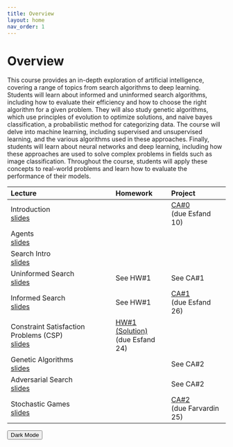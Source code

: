 ```yaml
---
title: Overview
layout: home
nav_order: 1
---
```


# Overview

This course provides an in-depth exploration of artificial intelligence, covering a range of topics from search algorithms to deep learning. 
Students will learn about informed and uninformed search algorithms, including how to evaluate their efficiency and how to choose the right algorithm for a given problem. 
They will also study genetic algorithms, which use principles of evolution to optimize solutions, and naive bayes classification, a probabilistic method for categorizing data. 
The course will delve into machine learning, including supervised and unsupervised learning, and the various algorithms used in these approaches. 
Finally, students will learn about neural networks and deep learning, including how these approaches are used to solve complex problems in fields such as image classification. 
Throughout the course, students will apply these concepts to real-world problems and learn how to evaluate the performance of their models.


| Lecture      | Homework          | Project |
|:-------------|:------------------|:------|
| Introduction	<br> [slides](https://docs.google.com/presentation/d/1_VGSmtPOb7YLq2_s8wedgru98bepAGeh/edit?usp=share_link) |  | [CA#0](https://drive.google.com/drive/folders/1bV1aFK58sz8ntMhcgDdgcEAe8og9g6Bl?usp=share_link) <br> (due Esfand 10) |
| Agents <br> [slides](https://docs.google.com/presentation/d/1lgFukpGYWNagmmrzAWrV7XnZyyf7HbXp/edit?usp=share_link) |   |   |
| Search Intro <br> [slides](https://docs.google.com/presentation/d/1achAWRvt6ciAV8-RsTImPteSs9gLncVf/edit?usp=share_link) |  |  |
| Uninformed Search <br> [slides](https://docs.google.com/presentation/d/1RHyBIRrNlg6VGAYnMJqd4vL5Khb3LNcT/edit?usp=share_link) | See HW#1 | See CA#1 |
| Informed Search <br> [slides](https://docs.google.com/presentation/d/1yI-MWemGaOFIJF-yK2MjK7ZDNzyvZqeu/edit?usp=share_link) | See HW#1 | [CA#1](https://drive.google.com/file/d/1XkbjtIXUd6Z_r3zIrF0O6bvZP97Hbdyt/view?usp=share_link) <br> (due Esfand 26) |
| Constraint Satisfaction Problems (CSP) <br> [slides](https://docs.google.com/presentation/d/1gqMhgL-t5OO8tJ_UpQmk2kLAjMsoo05A/edit?usp=share_link&ouid=109025853769489023010&rtpof=true&sd=true) | [HW#1](https://drive.google.com/file/d/11rS4DKP37bInJRn1_-a4irUEEKhr1lPm/view?usp=share_link) [(Solution)](#) <br> (due Esfand 24) | |
| Genetic Algorithms <br> [slides](https://docs.google.com/presentation/d/1mmFHzQprTVmHl-ekPlOPHjUtPyn46QJ-/edit?usp=share_link&ouid=109025853769489023010&rtpof=true&sd=true) | | See CA#2 |
| Adversarial Search <br> [slides](https://docs.google.com/presentation/d/1Hh-ni08YpgH5SMMsFdSvPVSB4cJGb2Ka/edit?usp=share_link&ouid=109025853769489023010&rtpof=true&sd=true) | | See CA#2 |
| Stochastic Games <br> [slides](https://docs.google.com/presentation/d/1eVWNyu64zQJeAWL8HXXVxZMZ2YIkWrIQ/edit?usp=share_link&ouid=109025853769489023010&rtpof=true&sd=true) | | [CA#2](https://drive.google.com/drive/folders/16hQBasOubYBgfpHRqQ_ABjZuazohp3JX?usp=share_link) <br> (due Farvardin 25) |


<button class="btn js-toggle-dark-mode">Dark Mode</button>

<script>
const toggleDarkMode = document.querySelector('.js-toggle-dark-mode');

jtd.addEvent(toggleDarkMode, 'click', function(){
  if (jtd.getTheme() === 'dark') {
    jtd.setTheme('light');
    toggleDarkMode.textContent = 'Dark Mode';
  } else {
    jtd.setTheme('dark');
    toggleDarkMode.textContent = 'Light Mode';
  }
});
</script>